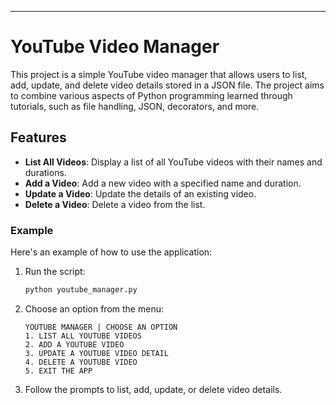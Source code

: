 
---

# YouTube Video Manager

This project is a simple YouTube video manager that allows users to list, add, update, and delete video details stored in a JSON file. The project aims to combine various aspects of Python programming learned through tutorials, such as file handling, JSON, decorators, and more.

## Features

- **List All Videos**: Display a list of all YouTube videos with their names and durations.
- **Add a Video**: Add a new video with a specified name and duration.
- **Update a Video**: Update the details of an existing video.
- **Delete a Video**: Delete a video from the list.



### Example

Here's an example of how to use the application:

1. Run the script:
    ```bash
    python youtube_manager.py
    ```

2. Choose an option from the menu:
    ```
    YOUTUBE MANAGER | CHOOSE AN OPTION
    1. LIST ALL YOUTUBE VIDEOS
    2. ADD A YOUTUBE VIDEO
    3. UPDATE A YOUTUBE VIDEO DETAIL
    4. DELETE A YOUTUBE VIDEO
    5. EXIT THE APP
    ```

3. Follow the prompts to list, add, update, or delete video details.
